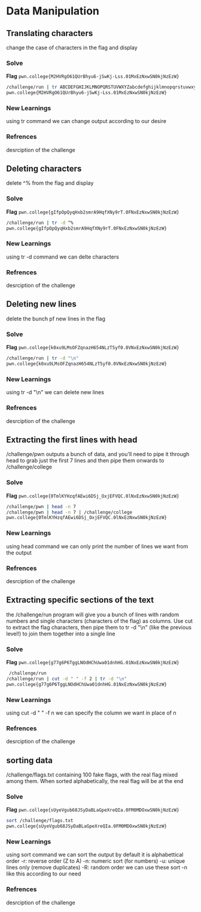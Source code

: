 # Data Manipulation

## Translating characters
change the case of characters in the flag and display

### Solve
**Flag** `pwn.college{M2HVRgO61QUrBhyu6-jSwKj-Lss.01MxEzNxwSN0kjNzEzW}`

```bash
/challenge/run | tr ABCDEFGHIJKLMNOPQRSTUVWXYZabcdefghijklmnopqrstuvwxyz abcdefghijklmnopqrstuvwxyzABCDEFGHIJKLMNOPQRSTUVWXYZ
pwn.college{M2HVRgO61QUrBhyu6-jSwKj-Lss.01MxEzNxwSN0kjNzEzW}
```
### New Learnings
using tr command we can change output according to our desire

### Refrences
desrciption of the challenge


## Deleting characters
delete ^% from the flag and display

### Solve
**Flag** `pwn.college{gIfpOpQyqHxb2smrA9HqfXNy9rT.0FNxEzNxwSN0kjNzEzW}`

```bash
/challenge/run | tr -d ^%
pwn.college{gIfpOpQyqHxb2smrA9HqfXNy9rT.0FNxEzNxwSN0kjNzEzW}
```
### New Learnings
using tr -d command we can delte characters 

### Refrences
desrciption of the challenge



## Deleting new lines
delete the bunch pf new lines in the flag

### Solve
**Flag** `pwn.college{k0xu9LMsOFZqnazH654NLzT5yf0.0VNxEzNxwSN0kjNzEzW}`

```bash
/challenge/run | tr -d "\n"
pwn.college{k0xu9LMsOFZqnazH654NLzT5yf0.0VNxEzNxwSN0kjNzEzW}
```
### New Learnings
using tr -d "\n" we can delete new lines

### Refrences
desrciption of the challenge


## Extracting the first lines with head
 /challenge/pwn outputs a bunch of data, and you'll need to pipe it through head to grab just the first 7 lines and then pipe them onwards to /challenge/college

### Solve
**Flag** `pwn.college{0TmlKYHzqfAEwi6DSj_OxjEFVQC.0lNxEzNxwSN0kjNzEzW}`

```bash
/challenge/pwn | head -n 7
/challenge/pwn | head -n 7 | /challenge/college
pwn.college{0TmlKYHzqfAEwi6DSj_OxjEFVQC.0lNxEzNxwSN0kjNzEzW}
```
### New Learnings
using head command we can only print the number of lines we want from the output

### Refrences
desrciption of the challenge




## Extracting specific sections of the text
the /challenge/run program will give you a bunch of lines with random numbers and single characters (characters of the flag) as columns. Use cut to extract the flag characters, then pipe them to tr -d "\n" (like the previous level!) to join them together into a single line

### Solve
**Flag** `pwn.college{g77g6P6TggLNOdHChUwa01dnhHG.01NxEzNxwSN0kjNzEzW}`

```bash
 /challenge/run
/challenge/run | cut -d " " -f 2 | tr -d "\n"
pwn.college{g77g6P6TggLNOdHChUwa01dnhHG.01NxEzNxwSN0kjNzEzW}
```
### New Learnings
using cut -d " " -f n we can specify the column we want in place of n

### Refrences
desrciption of the challenge


## sorting data
/challenge/flags.txt containing 100 fake flags, with the real flag mixed among them. When sorted alphabetically, the real flag will be at the end

### Solve
**Flag** `pwn.college{sUyeVgub68JSyDaBLaGpeXreQIa.0FM0MDOxwSN0kjNzEzW}`

```bash
sort /challenge/flags.txt
pwn.college{sUyeVgub68JSyDaBLaGpeXreQIa.0FM0MDOxwSN0kjNzEzW}

```
### New Learnings
using sort command we can sort the output by default it is alphabettical order -r: reverse order (Z to A)
-n: numeric sort (for numbers)
-u: unique lines only (remove duplicates)
-R: random order 
we can use these sort -n like this according to our need

### Refrences
desrciption of the challenge

